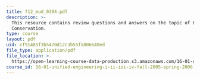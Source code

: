 ```yaml
---
title: f12_mud_0304.pdf
description: >-
  This resource contains review questions and answers on the topic of Energy
  Conservation.
type: course
layout: pdf
uid: cf91485f3b5470d12c3b55fa006648ed
file_type: application/pdf
file_location: >-
  https://open-learning-course-data-production.s3.amazonaws.com/16-01-unified-engineering-i-ii-iii-iv-fall-2005-spring-2006/cf91485f3b5470d12c3b55fa006648ed_f12_mud_0304.pdf
course_id: 16-01-unified-engineering-i-ii-iii-iv-fall-2005-spring-2006
---
```

